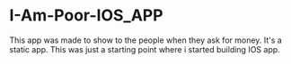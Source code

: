 # I-Am-Poor-IOS_APP
This app was made to show to the people when they ask for money. It's a static app. This was just a starting point where i started building IOS app.

